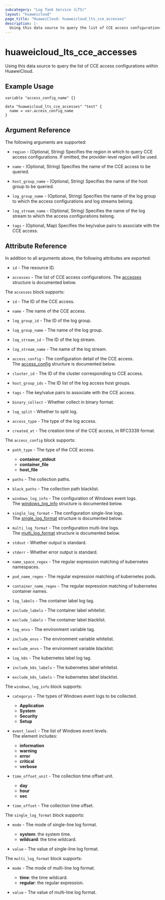 ```yaml
---
subcategory: "Log Tank Service (LTS)"
layout: "huaweicloud"
page_title: "HuaweiCloud: huaweicloud_lts_cce_accesses"
description: |-
  Using this data source to query the list of CCE access configurations within HuaweiCloud.
---
```


# huaweicloud_lts_cce_accesses

Using this data source to query the list of CCE access configurations within HuaweiCloud.

## Example Usage

```hcl
variable "access_config_name" {}

data "huaweicloud_lts_cce_accesses" "test" {
  name = var.access_config_name
}
```

## Argument Reference

The following arguments are supported:

* `region` - (Optional, String) Specifies the region in which to query CCE access configurations.
  If omitted, the provider-level region will be used.

* `name` - (Optional, String) Specifies the name of the CCE access to be queried.

* `host_group_name` - (Optional, String) Specifies the name of the host group to be queried.

* `log_group_name` - (Optional, String) Specifies the name of the log group to which the access configurations and log
  streams belong.

* `log_stream_name` - (Optional, String) Specifies the name of the log stream to which the access configurations belong.

* `tags` - (Optional, Map) Specifies the key/value pairs to associate with the CCE access.

## Attribute Reference

In addition to all arguments above, the following attributes are exported:

* `id` - The resource ID.

* `accesses` - The list of CCE access configurations.
  The [accesses](#data_accesses_attr) structure is documented below.

<a name="data_accesses_attr"></a>
The `accesses` block supports:

* `id` - The ID of the CCE access.

* `name` - The name of the CCE access.

* `log_group_id` - The ID of the log group.

* `log_group_name` - The name of the log group.

* `log_stream_id` - The ID of the log stream.

* `log_stream_name` - The name of the log stream.

* `access_config` - The configuration detail of the CCE access.  
  The [access_config](#data_accesses_elem_access_config) structure is documented below.

* `cluster_id` - The ID of the cluster corresponding to CCE access.

* `host_group_ids` - The ID list of the log access host groups.

* `tags` - The key/value pairs to associate with the CCE access.

* `binary_collect` - Whether collect in binary format.

* `log_split` - Whether to split log.

* `access_type` - The type of the log access.

* `created_at` - The creation time of the CCE access, in RFC3339 format.

<a name="data_accesses_elem_access_config"></a>
The `access_config` block supports:

* `path_type` - The type of the CCE access.
  + **container_stdout**
  + **container_file**
  + **host_file**

* `paths` - The collection paths.

* `black_paths` - The collection path blacklist.

* `windows_log_info` - The configuration of Windows event logs.  
  The [windows_log_info](#data_access_config_elem_windows_log_info) structure is documented below.

* `single_log_format` - The configuration single-line logs.  
  The [single_log_format](#data_access_config_elem_single_log_format) structure is documented below.

* `multi_log_format` - The configuration multi-line logs.  
  The [multi_log_format](#data_access_config_elem_multi_log_format) structure is documented below.

* `stdout` - Whether output is standard.

* `stderr` - Whether error output is standard.

* `name_space_regex` - The regular expression matching of kubernetes namespaces.

* `pod_name_regex` - The regular expression matching of kubernetes pods.

* `container_name_regex` - The regular expression matching of kubernetes container names.

* `log_labels` - The container label log tag.

* `include_labels` - The container label whitelist.

* `exclude_labels` - The container label blacklist.

* `log_envs` - The environment variable tag.

* `include_envs` - The environment variable whitelist.

* `exclude_envs` - The environment variable blacklist.

* `log_k8s` - The kubernetes label log tag.

* `include_k8s_labels` - The kubernetes label whitelist.

* `exclude_k8s_labels` - The kubernetes label blacklist.

<a name="data_access_config_elem_windows_log_info"></a>
The `windows_log_info` block supports:

* `categorys` - The types of Windows event logs to be collected.
  + **Application**
  + **System**
  + **Security**
  + **Setup**

* `event_level` - The list of Windows event levels.  
  The element includes:
  + **information**
  + **warning**
  + **error**
  + **critical**
  + **verbose**

* `time_offset_unit` - The collection time offset unit.
  + **day**
  + **hour**
  + **sec**

* `time_offset` - The collection time offset.

<a name="data_access_config_elem_single_log_format"></a>
The `single_log_format` block supports:

* `mode` - The mode of single-line log format.
  + **system**: the system time.
  + **wildcard**: the time wildcard.

* `value` - The value of single-line log format.

<a name="data_access_config_elem_multi_log_format"></a>
The `multi_log_format` block supports:

* `mode` - The mode of multi-line log format.
  + **time**: the time wildcard.
  + **regular**: the regular expression.

* `value` - The value of multi-line log format.
